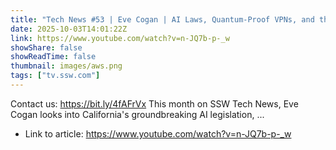```yaml
---
title: "Tech News #53 | Eve Cogan | AI Laws, Quantum-Proof VPNs, and the Future of Smart Glasses"
date: 2025-10-03T14:01:22Z
link: https://www.youtube.com/watch?v=n-JQ7b-p-_w
showShare: false
showReadTime: false
thumbnail: images/aws.png
tags: ["tv.ssw.com"]
---
```

Contact us: https://bit.ly/4fAFrVx This month on SSW Tech News, Eve Cogan looks into California's groundbreaking AI legislation, ...

- Link to article: https://www.youtube.com/watch?v=n-JQ7b-p-_w